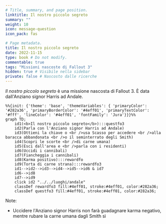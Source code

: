```yaml
---
# Title, summary, and page position.
linktitle: Il nostro piccolo segreto
summary: ""
weight: 10
icon: message-question
icon_pack: fas

# Page metadata.
title: Il nostro piccolo segreto
date: 2022-11-15
type: book # Do not modify.
commentable: true
tags: "Missioni nascoste di Fallout 3"
hidden: true # Visibile nella sidebar
private: false # Nascosto dalle ricerche
---
```


*Il nostro piccolo segreto* è una missione nascosta di Fallout 3. È data dall'Anziano signor Harris ad Andale.



```mermaid
%%{init: {'theme': 'base', 'themeVariables': { 'primaryColor': '#282a36', 'primaryBorderColor': '#4eff01', 'primaryTextColor': '#fff', 'lineColor': '#4eff01', 'fontFamily': 'Jura'}}}%%
graph TD;
    id1(<b>Il nostro piccolo segreto</b>):::questfo3
    id2(Parla con l'Anziano signor Harris ad Andale)
    id3(Ottieni la chiave o <br />usa Scasso per accedere <br />alla baracca abbandonata <br />o il seminterrato degli Smith)
    id4(Scopri le scorte <br />di carne umana)
    id5(Esci dall'area e <br />parla con i residenti)
    id6(Uccidi i cannibali)
    id7(Fiancheggia i cannibali) 
    id8(Karma positivo):::rewardfo
    id9(Torta di carne strana):::rewardfo3
    id1-->id2-->id3-->id4-->id5-->id6 & id7
    id6-->id8
    id7-->id9
    click id2 "../../luoghi/andale"
    classDef rewardfo3 fill:#4eff01, stroke:#4eff01, color:#282a36;
    classDef questfo3 fill:#4eff01, stroke:#4eff01, color:#282a36;
```

Note:
- Uccidere l'Anziano signor Harris non farà guadagnare karma negativo, mentre rubare la carne umana dagli Smith sì